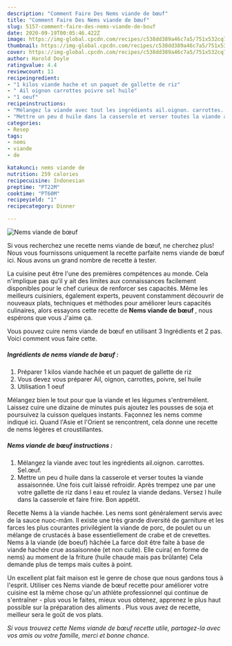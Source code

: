 ```yaml
---
description: "Comment Faire Des Nems viande de bœuf"
title: "Comment Faire Des Nems viande de bœuf"
slug: 5157-comment-faire-des-nems-viande-de-bouf
date: 2020-09-19T00:05:46.422Z
image: https://img-global.cpcdn.com/recipes/c538dd389a46c7a5/751x532cq70/nems-viande-de-boeuf-photo-principale-de-la-recette.jpg
thumbnail: https://img-global.cpcdn.com/recipes/c538dd389a46c7a5/751x532cq70/nems-viande-de-boeuf-photo-principale-de-la-recette.jpg
cover: https://img-global.cpcdn.com/recipes/c538dd389a46c7a5/751x532cq70/nems-viande-de-boeuf-photo-principale-de-la-recette.jpg
author: Harold Doyle
ratingvalue: 4.4
reviewcount: 11
recipeingredient:
- "1 kilos viande hache et un paquet de gallette de riz"
- " Ail oignon carrottes poivre sel huile"
- "1 oeuf"
recipeinstructions:
- "Mélangez la viande avec tout les ingrédients ail.oignon. carrottes. Sel.œuf."
- "Mettre un peu d huile dans la casserole et verser toutes la viande assaisonnée. Une fois cuit laissé refroidir. Après trempez une par une votre gallette de riz dans l eau et roulez la viande dedans. Versez l huile dans la casserole et faire frire. Bon appétit."
categories:
- Resep
tags:
- nems
- viande
- de

katakunci: nems viande de 
nutrition: 259 calories
recipecuisine: Indonesian
preptime: "PT22M"
cooktime: "PT60M"
recipeyield: "1"
recipecategory: Dinner

---
```



![Nems viande de bœuf](https://img-global.cpcdn.com/recipes/c538dd389a46c7a5/751x532cq70/nems-viande-de-boeuf-photo-principale-de-la-recette.jpg)

Si vous recherchez une recette nems viande de bœuf, ne cherchez plus! Nous vous fournissons uniquement la recette parfaite nems viande de bœuf ici. Nous avons un grand nombre de recette à tester.

La cuisine peut être l'une des premières compétences au monde. Cela n'implique pas qu'il y ait des limites aux connaissances facilement disponibles pour le chef curieux de renforcer ses capacités. Même les meilleurs cuisiniers, également experts, peuvent constamment découvrir de nouveaux plats, techniques et méthodes pour améliorer leurs capacités culinaires, alors essayons cette recette de <strong> Nems viande de bœuf </strong>, nous espérons que vous J'aime ça.

<!--inarticleads1-->

Vous pouvez cuire nems viande de bœuf en utilisant 3 Ingrédients et 2 pas. Voici comment vous faire cette.

##### Ingrédients de nems viande de bœuf :

1. Préparer 1 kilos viande hachée et un paquet de gallette de riz
1. Vous devez vous préparer  Ail, oignon, carrottes, poivre, sel huile
1. Utilisation 1 oeuf


Mélangez bien le tout pour que la viande et les légumes s&#39;entremêlent. Laissez cuire une dizaine de minutes puis ajoutez les pousses de soja et poursuivez la cuisson quelques instants. Façonnez les nems comme indiqué ici. Quand l&#39;Asie et l&#39;Orient se rencontrent, cela donne une recette de nems légères et croustillantes. 

<!--inarticleads2-->

##### Nems viande de bœuf instructions :

1. Mélangez la viande avec tout les ingrédients ail.oignon. carrottes. Sel.œuf.
1. Mettre un peu d huile dans la casserole et verser toutes la viande assaisonnée. Une fois cuit laissé refroidir. Après trempez une par une votre gallette de riz dans l eau et roulez la viande dedans. Versez l huile dans la casserole et faire frire. Bon appétit.


Recette Nems à la viande hachée. Les nems sont généralement servis avec de la sauce nuoc-mâm. Il existe une très grande diversité de garniture et les farces les plus courantes privilégient la viande de porc, de poulet ou un mélange de crustacés à base essentiellement de crabe et de crevettes. Nems à la viande (de boeuf) hâchée La farce doit être faite à base de viande hachée crue assaisonnée (et non cuite). Elle cuira( en forme de nems) au moment de la friture (huile chaude mais pas brûlante) Cela demande plus de temps mais cuites à point. 

<!--inarticleads1-->

<p>
Un excellent plat fait maison est le genre de chose que nous gardons tous à l'esprit. Utiliser ces Nems viande de bœuf recette pour améliorer votre cuisine est la même chose qu'un athlète professionnel qui continue de s'entraîner - plus vous le faites, mieux vous obtenez, apprenez le plus haut possible sur la préparation des aliments . Plus vous avez de recette, meilleur sera le goût de vos plats.
</p>

<p>
<i>Si vous trouvez cette Nems viande de bœuf recette utile, partagez-la avec vos amis ou votre famille, merci et bonne chance.</i>
</p>
